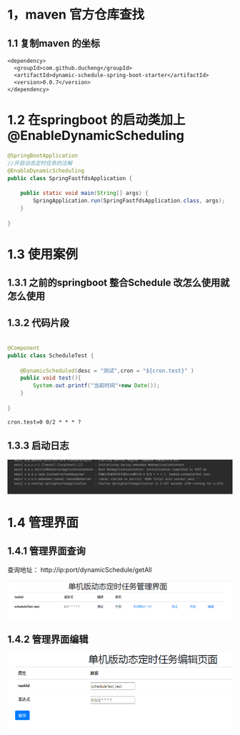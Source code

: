 # 1，maven 官方仓库查找

## 1.1 复制maven 的坐标 

```
<dependency>
  <groupId>com.github.ducheng</groupId>
  <artifactId>dynamic-schedule-spring-boot-starter</artifactId>
  <version>0.0.7</version>
</dependency>
```



# 1.2 在springboot 的启动类加上@EnableDynamicScheduling

```java
@SpringBootApplication
//开启动态定时任务的注解
@EnableDynamicScheduling
public class SpringFastfdsApplication {

	public static void main(String[] args) {
		SpringApplication.run(SpringFastfdsApplication.class, args);
	}

}
```

# 1.3  使用案例

## 1.3.1  之前的springboot 整合Schedule 改怎么使用就怎么使用

## 1.3.2 代码片段

```java

@Component
public class ScheduleTest {

    @DynamicScheduled(desc = "测试",cron = "${cron.test}" )
    public void test(){
        System.out.printf("当前时间"+new Date());
    }

}

```

```properties
cron.test=0 0/2 * * * ?
```

## 1.3.3  启动日志

![1](1.png)

# 1.4 管理界面

##  1.4.1 管理界面查询

查询地址：  http://ip:port/dynamicSchedule/getAll

![1](2.png)

## 1.4.2 管理界面编辑

![3](3.png)

